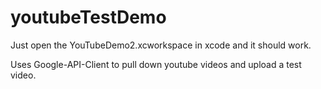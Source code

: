 # youtubeTestDemo

Just open the YouTubeDemo2.xcworkspace in xcode and it should work.

Uses Google-API-Client to pull down youtube videos and upload a test video.
